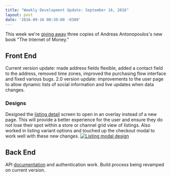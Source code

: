 ```yaml
---
title: "Weekly Development Update: September 16, 2016" 
layout: post
date: '2016-09-16 00:30:00 -0300'
---
```

        
This week we're [giving away](https://blog.openbazaar.org/giveaway-win-1-of-3-copies-of-the-internet-of-money-by-andreas-antonopoulos/) three copies of Andreas Antonopoulos's new book "The Internet of Money."

Front End
---------

Current version update: made address fields flexible, added a contact field to the address, removed time zones, improved the purchasing flow interface and fixed various bugs. 2.0 version update: improvements to the user page to allow dynamic lists of social information and live updates when data changes.

### Designs

Designed the [listing detail](Screenshot-from-2016-09-16-16-36-13.png) screen to open in an overlay instead of a new page. This will provide a better experience for the user and ensure they do not lose their spot within a store or channel grid view of listings. Also worked in listing variant options and touched up the checkout modal to work well with these new changes. [![Listing modal design](Screenshot-from-2016-09-16-16-36-13.png)](Screenshot-from-2016-09-16-16-36-13.png)    

Back End
--------

API [documentation](https://cpacia.github.io/) and authentication work. Build process being revamped on current version.